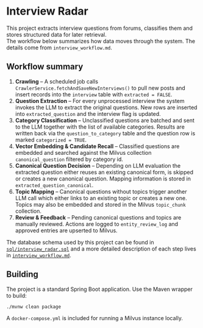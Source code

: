 # Interview Radar

This project extracts interview questions from forums, classifies them and stores structured data for later retrieval.  
The workflow below summarizes how data moves through the system. The details come from `interview_workflow.md`.

## Workflow summary

1. **Crawling** – A scheduled job calls `CrawlerService.fetchAndSaveNewInterviews()` to pull new posts and insert records into the `interview` table with `extracted = FALSE`.
2. **Question Extraction** – For every unprocessed interview the system invokes the LLM to extract the original questions. New rows are inserted into `extracted_question` and the interview flag is updated.
3. **Category Classification** – Unclassified questions are batched and sent to the LLM together with the list of available categories. Results are written back via the `question_to_category` table and the question row is marked `categorized = TRUE`.
4. **Vector Embedding & Candidate Recall** – Classified questions are embedded and searched against the Milvus collection `canonical_question` filtered by category id.
5. **Canonical Question Decision** – Depending on LLM evaluation the extracted question either reuses an existing canonical form, is skipped or creates a new canonical question. Mapping information is stored in `extracted_question_canonical`.
6. **Topic Mapping** – Canonical questions without topics trigger another LLM call which either links to an existing topic or creates a new one. Topics may also be embedded and stored in the Milvus `topic_chunk` collection.
7. **Review & Feedback** – Pending canonical questions and topics are manually reviewed. Actions are logged to `entity_review_log` and approved entries are upserted to Milvus.

The database schema used by this project can be found in [`sql/interview_radar.sql`](sql/interview_radar.sql) and a more detailed description of each step lives in [`interview_workflow.md`](interview_workflow.md).

## Building

The project is a standard Spring Boot application. Use the Maven wrapper to build:

```bash
./mvnw clean package
```

A `docker-compose.yml` is included for running a Milvus instance locally.
